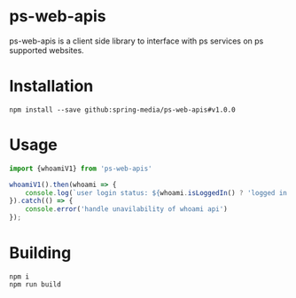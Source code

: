 # ps-web-apis

ps-web-apis is a client side library to interface with ps services on ps supported websites.

# Installation

`npm install --save github:spring-media/ps-web-apis#v1.0.0`

# Usage

```javascript
import {whoamiV1} from 'ps-web-apis'

whoamiV1().then(whoami => {
    console.log(`user login status: ${whoami.isLoggedIn() ? 'logged in' : 'logged out'}`)
}).catch(() => {
    console.error('handle unavilability of whoami api')
});
```

# Building

```
npm i 
npm run build
```